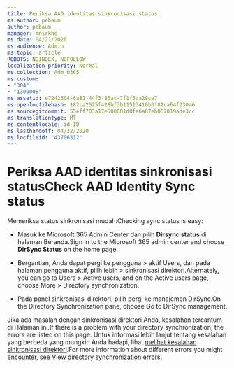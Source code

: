 ```yaml
---
title: Periksa AAD identitas sinkronisasi status
ms.author: pebaum
author: pebaum
manager: mnirkhe
ms.date: 04/21/2020
ms.audience: Admin
ms.topic: article
ROBOTS: NOINDEX, NOFOLLOW
localization_priority: Normal
ms.collection: Adm_O365
ms.custom:
- "304"
- "1300008"
ms.assetid: e7242604-6a81-44f3-86ac-7f1f5da29ce7
ms.openlocfilehash: 182ca2525f428bf3b11513410b3f82ca64f230a6
ms.sourcegitcommit: 55eff703a17e500681d8fa6a87eb067019ade3cc
ms.translationtype: MT
ms.contentlocale: id-ID
ms.lasthandoff: 04/22/2020
ms.locfileid: "43706312"
---
```

# <a name="check-aad-identity-sync-status"></a><span data-ttu-id="8ef14-102">Periksa AAD identitas sinkronisasi status</span><span class="sxs-lookup"><span data-stu-id="8ef14-102">Check AAD Identity Sync status</span></span>

<span data-ttu-id="8ef14-103">Memeriksa status sinkronisasi mudah:</span><span class="sxs-lookup"><span data-stu-id="8ef14-103">Checking sync status is easy:</span></span>
  
- <span data-ttu-id="8ef14-104">Masuk ke Microsoft 365 Admin Center dan pilih **Dirsync status** di halaman Beranda.</span><span class="sxs-lookup"><span data-stu-id="8ef14-104">Sign in to the Microsoft 365 admin center and choose **DirSync Status** on the home page.</span></span>

- <span data-ttu-id="8ef14-105">Bergantian, Anda dapat pergi ke pengguna \> aktif Users, dan pada halaman pengguna aktif, pilih lebih \> sinkronisasi direktori.</span><span class="sxs-lookup"><span data-stu-id="8ef14-105">Alternately, you can go to Users \> Active users, and on the Active users page, choose More \> Directory synchronization.</span></span>

- <span data-ttu-id="8ef14-106">Pada panel sinkronisasi direktori, pilih pergi ke manajemen DirSync.</span><span class="sxs-lookup"><span data-stu-id="8ef14-106">On the Directory Synchronization pane, choose Go to DirSync management.</span></span>

<span data-ttu-id="8ef14-107">Jika ada masalah dengan sinkronisasi direktori Anda, kesalahan tercantum di Halaman ini.</span><span class="sxs-lookup"><span data-stu-id="8ef14-107">If there is a problem with your directory synchronization, the errors are listed on this page.</span></span> <span data-ttu-id="8ef14-108">Untuk informasi lebih lanjut tentang kesalahan yang berbeda yang mungkin Anda hadapi, lihat [melihat kesalahan sinkronisasi direktori](https://docs.microsoft.com//office365/enterprise/identify-directory-synchronization-errors).</span><span class="sxs-lookup"><span data-stu-id="8ef14-108">For more information about different errors you might encounter, see [View directory synchronization errors](https://docs.microsoft.com//office365/enterprise/identify-directory-synchronization-errors).</span></span>
  